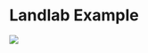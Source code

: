 # Landlab Example

<a href='https://mybinder.org/v2/gh/CUB-Computational-Tools/2020-landlab/binder-python?urlpath=git-pull?repo=https%3A%2F%2Fgithub.com%2FCUB-Computational-Tools%2F2020-landlab%26branch%3Dmaster%26urlpath%3Dtree%2F2020-landlab%2Foverland_flow_driver.ipynb'><img src='https://img.shields.io/badge/launch%20landlab-Py+Jupyter%20Lab-green.svg'/></a>

